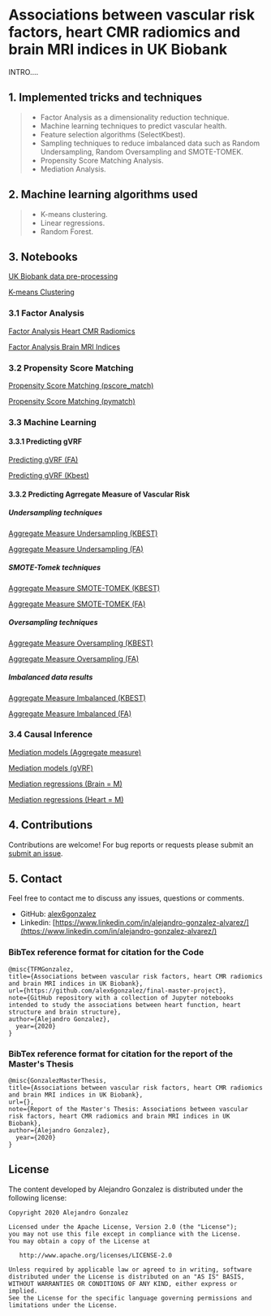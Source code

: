 # Associations between vascular risk factors, heart CMR radiomics and brain MRI indices in UK Biobank

INTRO....


## 1. Implemented tricks and techniques
> - Factor Analysis as a dimensionality reduction technique.
> - Machine learning techniques to predict vascular health.
> - Feature selection algorithms (SelectKbest).
> - Sampling techniques to reduce imbalanced data such as Random Undersampling, Random Oversampling and SMOTE-TOMEK.
> - Propensity Score Matching Analysis.
> - Mediation Analysis.

## 2. Machine learning algorithms used
> - K-means clustering.
> - Linear regressions.
> - Random Forest.

## 3. Notebooks
[UK Biobank data pre-processing](https://github.com/alex6gonzalez/final-master-project/blob/master/UK%20Biobank%20data%20pre-processing.ipynb)

[K-means Clustering](https://github.com/alex6gonzalez/final-master-project/blob/master/K-means%20Clustering.ipynb)

### 3.1 Factor Analysis
[Factor Analysis Heart CMR Radiomics](https://github.com/alex6gonzalez/final-master-project/blob/master/Factor%20Analysis%20Heart%20CMR%20Radiomics.ipynb)

[Factor Analysis Brain MRI Indices](https://github.com/alex6gonzalez/final-master-project/blob/master/Factor%20Analysis%20Brain%20MRI%20Indices.ipynb)

### 3.2 Propensity Score Matching
[Propensity Score Matching (pscore_match)](https://github.com/alex6gonzalez/final-master-project/blob/master/Propensity%20Score%20Matching%20(pscore_match).ipynb)

[Propensity Score Matching (pymatch)](https://github.com/alex6gonzalez/final-master-project/blob/master/Propensity%20Score%20Matching%20(pymatch).ipynb)

### 3.3 Machine Learning
#### 3.3.1 Predicting gVRF
[Predicting gVRF (FA)](https://github.com/alex6gonzalez/final-master-project/blob/master/Machine%20Learning/Predicting%20gVRF%20(FA).ipynb)

[Predicting gVRF (Kbest)](https://github.com/alex6gonzalez/final-master-project/blob/master/Machine%20Learning/Predicting%20gVRF%20(Kbest).ipynb)

#### 3.3.2 Predicting Agrregate Measure of Vascular Risk
##### Undersampling techniques
[Aggregate Measure Undersampling (KBEST)](https://github.com/alex6gonzalez/final-master-project/blob/master/Machine%20Learning/Aggregate%20Measure%20Undersampling%20(KBEST).ipynb)

[Aggregate Measure Undersampling (FA)](https://github.com/alex6gonzalez/final-master-project/blob/master/Machine%20Learning/Aggregate%20Measure%20Undersampling%20(FA).ipynb)

##### SMOTE-Tomek techniques
[Aggregate Measure SMOTE-TOMEK (KBEST)](https://github.com/alex6gonzalez/final-master-project/blob/master/Machine%20Learning/Aggregate%20Measure%20SMOTE-TOMEK%20(KBEST).ipynb)

[Aggregate Measure SMOTE-TOMEK (FA)](https://github.com/alex6gonzalez/final-master-project/blob/master/Machine%20Learning/Aggregate%20Measure%20SMOTE-TOMEK%20(FA).ipynb)

##### Oversampling techniques
[Aggregate Measure Oversampling (KBEST)](https://github.com/alex6gonzalez/final-master-project/blob/master/Machine%20Learning/Aggregate%20Measure%20Oversampling%20(KBEST).ipynb)

[Aggregate Measure Oversampling (FA)](https://github.com/alex6gonzalez/final-master-project/blob/master/Machine%20Learning/Aggregate%20Measure%20Oversampling%20(FA).ipynb)

##### Imbalanced data results
[Aggregate Measure Imbalanced (KBEST)](https://github.com/alex6gonzalez/final-master-project/blob/master/Machine%20Learning/Aggregate%20Measure%20Imbalanced%20(KBEST).ipynb)

[Aggregate Measure Imbalanced (FA)](https://github.com/alex6gonzalez/final-master-project/blob/master/Machine%20Learning/Aggregate%20Measure%20Imbalanced%20(FA).ipynb)

### 3.4 Causal Inference
[Mediation models (Aggregate measure)](https://github.com/alex6gonzalez/final-master-project/blob/master/Casual%20Inference/Mediation%20models%20(Aggregate%20measure).ipynb)

[Mediation models (gVRF)](https://github.com/alex6gonzalez/final-master-project/blob/master/Casual%20Inference/Mediation%20models%20(gVRF).ipynb)

[Mediation regressions (Brain = M)](https://github.com/alex6gonzalez/final-master-project/blob/master/Casual%20Inference/Mediation%20regressions%20(Brain%20%3D%20M).ipynb)

[Mediation regressions (Heart = M)](https://github.com/alex6gonzalez/final-master-project/blob/master/Casual%20Inference/Mediation%20regressions%20(Heart%20%3D%20M).ipynb)

## 4. Contributions
Contributions are welcome! For bug reports or requests please submit an [submit an issue](https://github.com/alex6gonzalez/final-master-project/issues).

## 5. Contact
Feel free to contact me to discuss any issues, questions or comments.
* GitHub: [alex6gonzalez](https://github.com/alex6gonzalez)
* Linkedin: [https://www.linkedin.com/in/alejandro-gonzalez-alvarez/](https://www.linkedin.com/in/alejandro-gonzalez-alvarez/)

### BibTex reference format for citation for the Code
```
@misc{TFMGonzalez,
title={Associations between vascular risk factors, heart CMR radiomics and brain MRI indices in UK Biobank},
url={https://github.com/alex6gonzalez/final-master-project},
note={GitHub repository with a collection of Jupyter notebooks intended to study the associations between heart function, heart structure and brain structure},
author={Alejandro Gonzalez},
  year={2020}
}
```
### BibTex reference format for citation for the report of the Master's Thesis

```
@misc{GonzalezMasterThesis,
title={Associations between vascular risk factors, heart CMR radiomics and brain MRI indices in UK Biobank},
url={},
note={Report of the Master's Thesis: Associations between vascular risk factors, heart CMR radiomics and brain MRI indices in UK Biobank},
author={Alejandro Gonzalez},
  year={2020}
}
```

## License

The content developed by Alejandro Gonzalez is distributed under the following license:

    Copyright 2020 Alejandro Gonzalez

    Licensed under the Apache License, Version 2.0 (the "License");
    you may not use this file except in compliance with the License.
    You may obtain a copy of the License at

       http://www.apache.org/licenses/LICENSE-2.0

    Unless required by applicable law or agreed to in writing, software
    distributed under the License is distributed on an "AS IS" BASIS,
    WITHOUT WARRANTIES OR CONDITIONS OF ANY KIND, either express or implied.
    See the License for the specific language governing permissions and
    limitations under the License.
